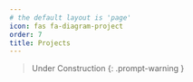 ```yaml
---
# the default layout is 'page'
icon: fas fa-diagram-project
order: 7
title: Projects
---
```


> Under Construction
{: .prompt-warning }

